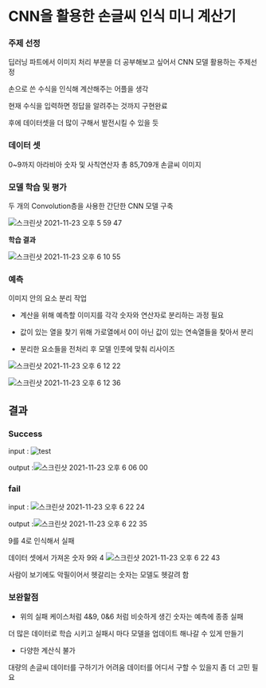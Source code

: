 # CNN을 활용한 손글씨 인식 미니 계산기


### 주제 선정  

딥러닝 파트에서 이미지 처리 부분을 더 공부해보고 싶어서 CNN 모델 활용하는 주제선정 

손으로 쓴 수식을 인식해 계산해주는 어플을 생각 

현재 수식을 입력하면 정답을 알려주는 것까지 구현완료 

후에 데이터셋을 더 많이 구해서 발전시킬 수 있을 듯 

### 데이터 셋

0~9까지 아라비아 숫자 및 사칙연산자 총 85,709개 손글씨 이미지

### 모델 학습 및 평가 
두 개의 Convolution층을 사용한 간단한 CNN 모델 구축 

![스크린샷 2021-11-23 오후 5 59 47](https://user-images.githubusercontent.com/83392231/142996945-dc7491d9-b850-4fa3-bf36-6406e3012019.png)

**학습 결과**

![스크린샷 2021-11-23 오후 6 10 55](https://user-images.githubusercontent.com/83392231/142997269-65b85fd9-7685-4048-a8f4-1aca11d24fdc.png)

### 예측 

이미지 안의 요소 분리 작업 

- 계산을 위해 예측할 이미지를 각각 숫자와 연산자로 분리하는 과정 필요

- 값이 있는 열을 찾기 위해 가로열에서 0이 아닌 값이 있는 연속열들을 찾아서 분리

- 분리한 요소들을 전처리 후 모델 인풋에 맞춰 리사이즈

![스크린샷 2021-11-23 오후 6 12 22](https://user-images.githubusercontent.com/83392231/142997515-82bc9120-a312-411e-bddd-86c00e4c9c36.png)

![스크린샷 2021-11-23 오후 6 12 36](https://user-images.githubusercontent.com/83392231/142997519-3c39c0c0-7fbb-42c6-85c0-fc33cea5a507.png)

## 결과 

### Success

input :  ![test](https://user-images.githubusercontent.com/83392231/143000014-284d5fce-c4fa-4849-974d-57430214df5a.jpg)

output :![스크린샷 2021-11-23 오후 6 06 00](https://user-images.githubusercontent.com/83392231/142996615-424e9f4b-d80d-4047-ae28-fdcbb219a7f5.png)

### fail 

input :  ![스크린샷 2021-11-23 오후 6 22 24](https://user-images.githubusercontent.com/83392231/142999028-d6180b9e-ccd6-46a9-b106-626c0c5ef0d5.png)

output :![스크린샷 2021-11-23 오후 6 22 35](https://user-images.githubusercontent.com/83392231/142999026-9dd14fa7-f21a-498f-9684-d9fd9aa2dfb1.png)

9를 4로 인식해서 실패

데이터 셋에서 가져온 숫자 9와 4   ![스크린샷 2021-11-23 오후 6 22 43](https://user-images.githubusercontent.com/83392231/142999022-5f87e27e-e039-4107-89c7-7c2babdd416d.png)

사람이 보기에도 악필이어서 헷갈리는 숫자는 모델도 헷갈려 함 

### 보완할점 

- 위의 실패 케이스처럼 4&9, 0&6 처럼 비슷하게 생긴 숫자는 예측에 종종 실패 

더 많은 데이터로 학습 시키고 실패시 마다 모델을 업데이트 해나갈 수 있게 만들기 

- 다양한 계산식 불가 

대량의 손글씨 데이터를 구하기가 어려움 데이터를 어디서 구할 수 있을지 좀 더 고민 필요 


